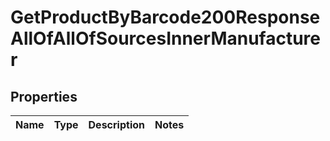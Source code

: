 
# GetProductByBarcode200ResponseAllOfAllOfSourcesInnerManufacturer

## Properties
| Name | Type | Description | Notes |
| ------------ | ------------- | ------------- | ------------- |



